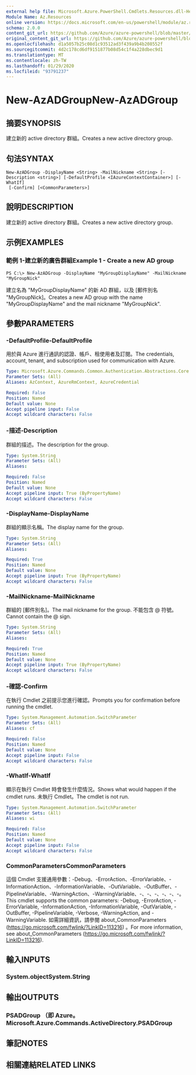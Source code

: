 ```yaml
---
external help file: Microsoft.Azure.PowerShell.Cmdlets.Resources.dll-Help.xml
Module Name: Az.Resources
online version: https://docs.microsoft.com/en-us/powershell/module/az.resources/new-azadgroup
schema: 2.0.0
content_git_url: https://github.com/Azure/azure-powershell/blob/master/src/Resources/Resources/help/New-AzADGroup.md
original_content_git_url: https://github.com/Azure/azure-powershell/blob/master/src/Resources/Resources/help/New-AzADGroup.md
ms.openlocfilehash: d1a5057b25c08d1c93512ad3f439a9b4b208552f
ms.sourcegitcommit: 4d2c178cd6df9151877b08d54c1f4a228dbec9d1
ms.translationtype: MT
ms.contentlocale: zh-TW
ms.lasthandoff: 01/29/2020
ms.locfileid: "93791237"
---
```

# <span data-ttu-id="1be00-101">New-AzADGroup</span><span class="sxs-lookup"><span data-stu-id="1be00-101">New-AzADGroup</span></span>

## <span data-ttu-id="1be00-102">摘要</span><span class="sxs-lookup"><span data-stu-id="1be00-102">SYNOPSIS</span></span>
<span data-ttu-id="1be00-103">建立新的 active directory 群組。</span><span class="sxs-lookup"><span data-stu-id="1be00-103">Creates a new active directory group.</span></span>

## <span data-ttu-id="1be00-104">句法</span><span class="sxs-lookup"><span data-stu-id="1be00-104">SYNTAX</span></span>

```
New-AzADGroup -DisplayName <String> -MailNickname <String> [-Description <string>] [-DefaultProfile <IAzureContextContainer>] [-WhatIf]
 [-Confirm] [<CommonParameters>]
```

## <span data-ttu-id="1be00-105">說明</span><span class="sxs-lookup"><span data-stu-id="1be00-105">DESCRIPTION</span></span>
<span data-ttu-id="1be00-106">建立新的 active directory 群組。</span><span class="sxs-lookup"><span data-stu-id="1be00-106">Creates a new active directory group.</span></span>

## <span data-ttu-id="1be00-107">示例</span><span class="sxs-lookup"><span data-stu-id="1be00-107">EXAMPLES</span></span>

### <span data-ttu-id="1be00-108">範例 1-建立新的廣告群組</span><span class="sxs-lookup"><span data-stu-id="1be00-108">Example 1 - Create a new AD group</span></span>

```
PS C:\> New-AzADGroup -DisplayName "MyGroupDisplayName" -MailNickname "MyGroupNick"
```

<span data-ttu-id="1be00-109">建立名為 "MyGroupDisplayName" 的新 AD 群組，以及 [郵件別名 "MyGroupNick]。</span><span class="sxs-lookup"><span data-stu-id="1be00-109">Creates a new AD group with the name "MyGroupDisplayName" and the mail nickname "MyGroupNick".</span></span>

## <span data-ttu-id="1be00-110">參數</span><span class="sxs-lookup"><span data-stu-id="1be00-110">PARAMETERS</span></span>

### <span data-ttu-id="1be00-111">-DefaultProfile</span><span class="sxs-lookup"><span data-stu-id="1be00-111">-DefaultProfile</span></span>
<span data-ttu-id="1be00-112">用於與 Azure 進行通訊的認證、帳戶、租使用者及訂閱。</span><span class="sxs-lookup"><span data-stu-id="1be00-112">The credentials, account, tenant, and subscription used for communication with Azure.</span></span>

```yaml
Type: Microsoft.Azure.Commands.Common.Authentication.Abstractions.Core.IAzureContextContainer
Parameter Sets: (All)
Aliases: AzContext, AzureRmContext, AzureCredential

Required: False
Position: Named
Default value: None
Accept pipeline input: False
Accept wildcard characters: False
```

### <span data-ttu-id="1be00-113">-描述</span><span class="sxs-lookup"><span data-stu-id="1be00-113">-Description</span></span>
<span data-ttu-id="1be00-114">群組的描述。</span><span class="sxs-lookup"><span data-stu-id="1be00-114">The description for the group.</span></span>

```yaml
Type: System.String
Parameter Sets: (All)
Aliases:

Required: False
Position: Named
Default value: None
Accept pipeline input: True (ByPropertyName)
Accept wildcard characters: False
```

### <span data-ttu-id="1be00-115">-DisplayName</span><span class="sxs-lookup"><span data-stu-id="1be00-115">-DisplayName</span></span>
<span data-ttu-id="1be00-116">群組的顯示名稱。</span><span class="sxs-lookup"><span data-stu-id="1be00-116">The display name for the group.</span></span>

```yaml
Type: System.String
Parameter Sets: (All)
Aliases:

Required: True
Position: Named
Default value: None
Accept pipeline input: True (ByPropertyName)
Accept wildcard characters: False
```

### <span data-ttu-id="1be00-117">-MailNickname</span><span class="sxs-lookup"><span data-stu-id="1be00-117">-MailNickname</span></span>
<span data-ttu-id="1be00-118">群組的 [郵件別名]。</span><span class="sxs-lookup"><span data-stu-id="1be00-118">The mail nickname for the group.</span></span> <span data-ttu-id="1be00-119">不能包含 @ 符號。</span><span class="sxs-lookup"><span data-stu-id="1be00-119">Cannot contain the @ sign.</span></span>

```yaml
Type: System.String
Parameter Sets: (All)
Aliases:

Required: True
Position: Named
Default value: None
Accept pipeline input: True (ByPropertyName)
Accept wildcard characters: False
```

### <span data-ttu-id="1be00-120">-確認</span><span class="sxs-lookup"><span data-stu-id="1be00-120">-Confirm</span></span>
<span data-ttu-id="1be00-121">在執行 Cmdlet 之前提示您進行確認。</span><span class="sxs-lookup"><span data-stu-id="1be00-121">Prompts you for confirmation before running the cmdlet.</span></span>

```yaml
Type: System.Management.Automation.SwitchParameter
Parameter Sets: (All)
Aliases: cf

Required: False
Position: Named
Default value: None
Accept pipeline input: False
Accept wildcard characters: False
```

### <span data-ttu-id="1be00-122">-WhatIf</span><span class="sxs-lookup"><span data-stu-id="1be00-122">-WhatIf</span></span>
<span data-ttu-id="1be00-123">顯示在執行 Cmdlet 時會發生什麼情況。</span><span class="sxs-lookup"><span data-stu-id="1be00-123">Shows what would happen if the cmdlet runs.</span></span>
<span data-ttu-id="1be00-124">未執行 Cmdlet。</span><span class="sxs-lookup"><span data-stu-id="1be00-124">The cmdlet is not run.</span></span>

```yaml
Type: System.Management.Automation.SwitchParameter
Parameter Sets: (All)
Aliases: wi

Required: False
Position: Named
Default value: None
Accept pipeline input: False
Accept wildcard characters: False
```

### <span data-ttu-id="1be00-125">CommonParameters</span><span class="sxs-lookup"><span data-stu-id="1be00-125">CommonParameters</span></span>
<span data-ttu-id="1be00-126">這個 Cmdlet 支援通用參數：-Debug、-ErrorAction、-ErrorVariable、-InformationAction、-InformationVariable、-OutVariable、-OutBuffer、-PipelineVariable、-WarningAction、-WarningVariable、-、-、-、-、-、-。</span><span class="sxs-lookup"><span data-stu-id="1be00-126">This cmdlet supports the common parameters: -Debug, -ErrorAction, -ErrorVariable, -InformationAction, -InformationVariable, -OutVariable, -OutBuffer, -PipelineVariable, -Verbose, -WarningAction, and -WarningVariable.</span></span> <span data-ttu-id="1be00-127">如需詳細資訊，請參閱 about_CommonParameters (https://go.microsoft.com/fwlink/?LinkID=113216) 。</span><span class="sxs-lookup"><span data-stu-id="1be00-127">For more information, see about_CommonParameters (https://go.microsoft.com/fwlink/?LinkID=113216).</span></span>

## <span data-ttu-id="1be00-128">輸入</span><span class="sxs-lookup"><span data-stu-id="1be00-128">INPUTS</span></span>

### <span data-ttu-id="1be00-129">System.object</span><span class="sxs-lookup"><span data-stu-id="1be00-129">System.String</span></span>

## <span data-ttu-id="1be00-130">輸出</span><span class="sxs-lookup"><span data-stu-id="1be00-130">OUTPUTS</span></span>

### <span data-ttu-id="1be00-131">PSADGroup （即 Azure。</span><span class="sxs-lookup"><span data-stu-id="1be00-131">Microsoft.Azure.Commands.ActiveDirectory.PSADGroup</span></span>

## <span data-ttu-id="1be00-132">筆記</span><span class="sxs-lookup"><span data-stu-id="1be00-132">NOTES</span></span>

## <span data-ttu-id="1be00-133">相關連結</span><span class="sxs-lookup"><span data-stu-id="1be00-133">RELATED LINKS</span></span>
